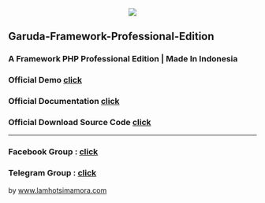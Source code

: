 
<div style="text-align:center">
<center>
<img src="https://lamhotsimamora.github.io/Garuda-Framework-Professional-Edition/merdeka.png">
</img></center>
</div>

## Garuda-Framework-Professional-Edition
### A Framework PHP Professional Edition | Made In Indonesia


### Official Demo <a href="https://garudaframeworkpro.lamhotsimamora.com/">click</a>    
### Official Documentation <a href="https://lamhotsimamora.github.io/Garuda-Framework-Professional-Edition/dokumentasi/index.html">click</a>   
### Official Download Source Code <a href="https://www.downloadgf.lamhotsimamora.com/">click</a>   

---------------------------------------------------------------

### Facebook Group : <a href="https://www.facebook.com/groups/586189408435343">click</a>
### Telegram Group : <a href="https://t.me/joinchat/GQM-wkPfcIqWGz5nb0ez2A">click</a>





by www.lamhotsimamora.com
